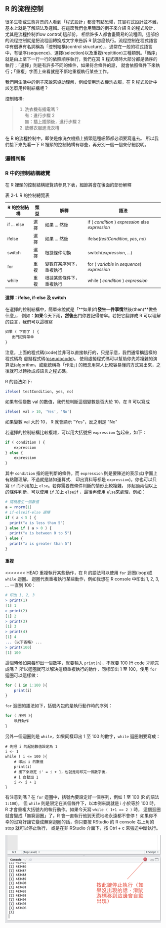 ## R 的流程控制

很多生物或生態背景的人看到「程式設計」都會有點恐懼，其實程式設計並不難，基本上就是了解語法及邏輯。在這節我們會用簡單的例子來介紹 R 的程式設計，尤其是流程控制(flow control)這部份。
相信許多人都會畫簡易的流程圖，這部份的流程控制就是把流程圖轉換成文字來告訴 R 該怎麼執行。流程控制在程式語言中有個專有名詞稱為「控制結構(control structure)」，通常在一般的程式語言中，有循序(sequence)、選擇(selection)以及重複(repitition)三種類別。「循序」就是由上至下一行一行的依照順序執行，我們在寫 R 程式碼時大部分都是循序的執行；「選擇」則是有許多不同的條件，如果符合條件的話，
就會依照條件下來執行；「重複」字面上來看就是不斷地重複執行某些工作。

我們用生活中的例子來說來協助理解，例如使用洗衣機洗衣服，在 R 程式設計中該怎麼用控制結構呢？

控制結構:
> 1. 洗衣機有插電嗎？<br/>
>    有：進行步驟 2 <br/>
>    無：插上插頭後，進行步驟 2 <br/>
> 2. 放髒衣服進洗衣槽

在 R 的流程控制中，即使是像洗衣機插上插頭這種細節都必須要寫進去。
所以我們接下來先看一下 R 裡頭的控制結構有哪些，再分別一個一個來仔細說明。

### 邏輯判斷


### R 中的控制結構總覽

在 R 裡頭的控制結構總覽請參見下表，細節將會在後面的部份解釋

表 2-1. R 的控制總覽表

| R 的控制結構 | 類型  |  解釋                      | 語法          |
| ------------ | ----- | -------------------------- | ------------- |
| if ... else  | 選擇  | 如果 ... 然後              | if ( _condition_ ) _expression_ else _expression_|
| ifelse       | 選擇  | 如果 ... 然後              | ifelse(_testCondition_, _yes_, _no_) |
| switch       | 選擇  | 根據條件切換               | switch(_expression_, ...) |
| for          | 重複  | 變數在某序列下，重複執行   | for ( _variable_ in _sequence_) _expression_ |
| while        | 重複  | 根據某些條件下，重複執行   | while ( _condition_ ) _expression_ |


#### 選擇：ifelse, if-else 及 switch

在選擇的控制結構中，簡單來說就是「**如果(if)**發生一件事情**然後(then)**做些什麼」，
例如：**如果**今天下雨，**然後**出門你要記得帶傘。若把它翻譯成 R 可以理解的語言，我們可以這樣寫

```R
如果 ( 下雨了 ) {
   出門記得帶傘
}
```

注意，上面的程式碼(code)並非可以直接執行的，只是示意，我們通常稱這樣的程式碼為 虛擬程式碼([pseudocode](https://en.wikipedia.org/wiki/Pseudocode))。
使用虛擬程式碼可以幫助你先將複雜的演算法(algorithm，或籠統稱為「作法」)
的概念用常人比較容易懂的方式寫出來，之後就可以轉換成該語言之程式碼。

R 的語法如下:

```R
ifelse( testCondition, yes, no)

```
如果有個變數 val 的數值，我們想判斷這個變數是否大於 10，在 R 可以寫成
```R
ifelse( val > 10, 'Yes', 'No')
```
如果變數 val 大於 10， R 就會顯示 "Yes"，反之則是 "No"

若選擇的控制結構比較複雜，可以用大括號把 ```expression``` 包起來，如下：

```R
if ( condition ) {
    expression
} else {
    expression
}
```

其中 ```condition``` 指的是判斷的條件。而 ```expression``` 則是要陳述的表示式(字面上有點難理解，不過就是諸如運算式、
印出資料等都是 ```expression```)。你也可以只寫 ```if``` 而不用加上 ```else```。若你需要做條件判斷的情形比較複雜，
即超過兩個以上的條件判斷，可以使用 ```if``` 加上 ```elseif``` ，最後再使用 ```else```來處理，例如：

```R
# 隨機產生一個數值
a = rnorm(1)
# if-elseif-else 選擇
if ( a < 5 ) {
  print("a is less than 5")
} else if ( a > 0 ) {
  print("a is between 0 to 5")
} else {
  print("a is greater than 5")
}
```

#### 重複

<<<<<<< HEAD
重複執行某些動作，在 R 的語法可以使用 ```for``` 迴圈(loop)或 ```while``` 迴圈。
迴圈代表重複執行某些動作，例如我想在 R console 中印出 1, 2, 3, ... 一直到 100：

```R
# 印出 1, 2, 3
> print(1)
[1] 1
> print(2)
[1] 2
> print(3)
[1] 3
> print(4)
[1] 4
... (以下省略) ...
> print(100)
[1] 100
```

這個時候如果每印出一個數字，就要輸入 ```print(n)```，不就要 100 行 code 才能完成嗎？
所以迴圈就可以解決這類重複執行的動作，同樣印出 1 至 100，使用 ```for``` 迴圈可以這樣做：

```R
for ( i in 1:100 ){
    print(i)
}
```

```for``` 迴圈的語法如下，括號內包的是執行動作時的序列：

```R
for ( 序列 ){
    執行動作
}
```

另外一個迴圈則是 ```while```，如果同樣印出 1 至 100 的數字，```while``` 
迴圈則要寫成：

```
# 先把 i 的起始數值設定為 1
i <- 1
while ( i <= 100 ){
    # 印出 i 的數值
    print(i)
    # 接下來設定 i' = i + 1，也就是每印完一個數字後，
    # i 自動加 1
    i <- i + 1
}
```

有注意到嗎？在 ```for``` 迴圈中，括號內要設定好一個序列，例如 1 至 100 (R 的語法 ```1:100```)，
但 ```while``` 則是限定在某個條件下，以本例來說就是 i 小於等於 100 時，
R 才會重複大括號內的執行動作。如果今天寫 ```while ( 1+1 == 2 )``` 時，
這個迴圈就會變成「無窮迴圈」了，R 會一直執行他到天荒地老永遠都不會停！
如果你不幸的沒寫好讓它變成無窮迴圈的話，你只要按 RStudio 的 R console 右上角的 stop 就可以停止執行，
或是在非 RStudio 介面下，按 Ctrl + c 來強迫中斷執行。


![RStudio 停止執行 R Console 內的動作](img/RS_stop_exec.png)
